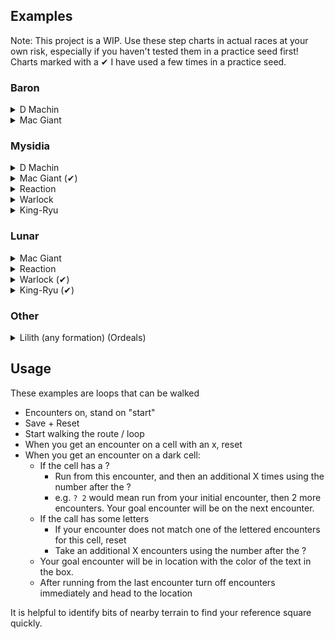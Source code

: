 ## Examples
Note: This project is a WIP. Use these step charts in actual races at your own risk, especially if you haven't tested them in a practice seed first!
Charts marked with a ✔ I have used a few times in a practice seed.


### Baron

<details>
<summary>D Machin</summary>

![](baron-dmachin.png "Baron D Machin")
</details>
<details>
<summary>Mac Giant</summary>

![](baron-macgiant.png "Baron Mac Giant")
</details>

### Mysidia

<details>
<summary>D Machin</summary>

![](mysidia-dmachin.png "Mysidia D Machin")
</details>
<details>
<summary>Mac Giant (✔)</summary>

![](mysidia-macgiant.png "Mysidia Mac Giant")
</details>
<details>
<summary>Reaction</summary>

![](mysidia-reaction.png "Mysidia Reaction")
</details>
<details>
<summary>Warlock</summary>

![](mysidia-warlock.png "Mysidia Warlock")
</details>
<details>
<summary>King-Ryu</summary>

![](mysidia-kingryu.png "Mysidia King-Ryu")
</details>

### Lunar

<details>
<summary>Mac Giant</summary>

![](lunar-macgiant.png "Lunar Mac Giant")
</details>
<details>
<summary>Reaction</summary>

![](lunar-reaction.png "Lunar Reaction")
</details>
<details>
<summary>Warlock (✔)</summary>

![](lunar-warlock.png "Lunar Warlock")
</details>
<details>
<summary>King-Ryu (✔)</summary>

![](lunar-kingryu.png "Lunar King-Ryu")
</details>

### Other

<details>
<summary>Lilith (any formation) (Ordeals)</summary>

![](ordeals-lilith.png "Ordeals Lilith")
</details>


## Usage
These examples are loops that can be walked
 - Encounters on, stand on "start"
 - Save + Reset
 - Start walking the route / loop
 - When you get an encounter on a cell with an x, reset
 - When you get an encounter on a dark cell:
    - If the cell has a ?
      - Run from this encounter, and then an additional X times using the number after the ?
      - e.g. `? 2` would mean run from your initial encounter, then 2 more encounters. Your goal encounter will be on the next encounter.
    - If the call has some letters
        - If your encounter does not match one of the lettered encounters for this cell, reset
        - Take an additional X encounters using the number after the ?
    - Your goal encounter will be in location with the color of the text in the box.
    - After running from the last encounter turn off encounters immediately and head to the location

It is helpful to identify bits of nearby terrain to find your reference square quickly.

